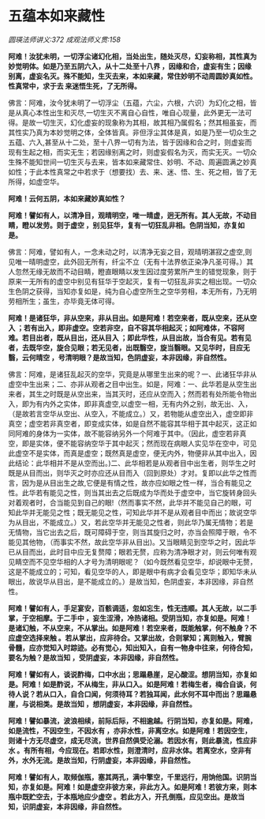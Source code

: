 # 五蕴本如来藏性
_圆瑛法师讲义:372 成观法师义贯:158_

**阿难！汝犹未明，一切浮尘诸幻化相，当处出生，随处灭尽，幻妄称相，其性真为妙觉明体。如是乃至五阴六入，从十二处至十八界 ，因缘和合，虚妄有生；因缘别离，虚妄名灭。殊不能知，生灭去来，本如来藏，常住妙明不动周圆妙真如性。性真常中，求于去 来迷悟生死，了无所得。**

佛言：阿难，汝今犹未明了一切浮尘（五蕴，六尘，六根，六识）为幻化之相，皆是从真心本性出生和灭尽,一切生灭不离自心自性，唯自心现量，此外更无一法可得。是故一切生灭，幻化虚妄的现象称为其相，故其相乃属假名；然其相虽妄，而其性实乃真为本妙觉明之体，全体皆真。非但浮尘其体是真，如是乃至一切众生之五蕴、六入,甚至从十二处，至十八界一切有为法，皆于因缘和合之时，则虚妄而现有生起之相，而实无生；若因缘别离之时，则虚妄假名为灭，而实无灭。一切众生殊不能知世间一切生灭与去来，皆本如来藏常住、妙明、不动、周遍圆满之妙真如性；于此本性真常之中若求于（想要找）去、来、迷、悟、生、死之相，皆了无所得，如虚空华。

**阿难！云何五阴，本如来藏妙真如性？**

**阿难！譬如有人，以清净目，观晴明空，唯一晴虚，迥无所有。其人无故，不动目睛，瞪以发劳。则于虚空 ，别见狂华，复有一切狂乱非相。色阴当知，亦复如是。**

佛言：阿难，譬如有人，一念未动之时，以清净无妄之目，观晴明湛寂之虚空,则见唯一晴明虚空，此外回无所有，纤尘不立（无有十法界依正染净凡圣可得。）其人忽然无缘无故而不动目睛，瞪直眼睛以发生因过度劳累所产生的错觉现象，则于原来一无所有的虚空中别见有狂华于空起灭，复有一切狂乱非实之相出现。一切众生色阴之获得，当知亦复如是，纯为自心虚空所生之空华劳相，本无所有，乃无明劳相所生；虽生，亦毕竟无体可得。

**阿难！是诸狂华，非从空来，非从目出。如是阿难！若空来者，既从空来，还从空入 ；若有出入，即非虚空。空若非空，自不容其华相起灭；如阿难体，不容阿难。若目出者，既从目出，还从目入 ；即此华性，从目出故，当合有见。若有见者，去既华空，旋合见眼；若无见者，出既翳空，旋当翳眼。又见华时，目应无翳，云何晴空 ，号清明眼？是故当知，色阴虚妄，本非因缘，非自然性。**

佛言：阿难，是诸狂乱起灭的空华，究竟是从哪里生出来的呢？一、此诸狂华非从虚空中生出来；二、亦非从观者之目中出生。如是，阿难：一、此华若是从空生出来者，其生之时既是从空出来，当其灭时，还应从空而入；然而若有处所能令物出入，即为有内外之实体，即非真虚空,以虚空一相，无有内外之别，故无出、入，（是故若言空华从空出、从空入，不能成立。）又，若物能从虚空出入，虚空即非真空；虚空若非真空者，即变成实体，如是自然不能容其华相于其中起灭，这正如同阿难的身体为一实体，故不能容纳另外一个阿难于其中。（因此，虚空若非真空，即是实体，便不能容纳空华于其中起灭；然而现在病眼人实见华在空中，可见此虚空不是实体，而真是虚空；既然真是虚空，便无内外，物便非从其中出入，因此结论：此华相并不是从空而出。)二、此华相若是从观者目中出生者，则华生之时既是从目而出，则华灭之时亦应还从目而入（回到原处）才对。复即以此华之性而言，因为是从目出生之故,它便是有情之性，故亦应如眼之性一样，当合有能见之性。此华若有能见之性，则当其出去之后既成为华而处于虚空中，当它旋转身回头对着观者时，合当能见到自己的眼!（然而事实不然，此华并不能见自己的眼，可知此华并无能见之性；既无能见之性，可知此华并不是从观者目中而出；故说空华为从目出，不能成立。）又，若此空华并无能见之性者，则此华乃属无情物；若是无情物，当它出去之后，既可障碍于空，则当其旋归之时，亦当会照障于眼，令不能见其他物，（而事实不然，故此空华非从目出)。又当眼睛见到空华之时，因此华已从目而出，此时目中应无复赘障；眼若无赘，应称为清净眼才对，则云何唯有观见睛空而不见空华相的人才号为清明眼呢？（如今既然看见空华，却说眼中无赘，这是不能成立的；可知，看见空华的人，即是眼中有病才会看见空华；即知华未从眼出，故说华从目出，是不能成立的。）是故当知，色阴虚妄，本非因缘，非自然性。

**阿难！譬如有人，手足宴安，百骸调适，忽如忘生，性无违顺。其人无故，以二手掌，于空相摩。于二手中 ，妄生涩滑，冷热诸相。受阴当知，亦复如是。阿难！是诸幻触，不从空来，不从掌出。如是阿难！若空来者，既能触掌，何不触身？不应虚空选择来触 。若从掌出，应非待合。又掌出故，合则掌知；离则触入，臂腕骨髓，应亦觉知入时踪迹。必有觉心，知出知入，自有一物身中往来，何待合知，要名为触？是故当知 ，受阴虚妄，本非因缘，非自然性。**

**阿难！譬如有人，谈说酢梅，口中水出；思蹋悬崖，足心酸涩。想阴当知，亦复如是。阿难！如是酢说，不从梅生，非从口入。如是阿难！若梅生者，梅合自谈，何待人说？若从口入，自合口闻，何须待耳？若独耳闻，此水何不耳中而出？思蹋悬崖，与说相类。是故当知 ，想阴虚妄，本非因缘，非自然性。**

**阿难！譬如暴流，波浪相续，前际后际，不相逾越。行阴当知，亦复如是。阿难，如是流性，不因空生，不因水有 ，亦非水性，非离空水。如是阿难！若因空生，则诸十方无尽虚空，成无尽流，世界自然俱受沦溺。若因水有，则此暴流，性应非水 。有所有相，今应现在。若即水性，则澄清时，应非水体。若离空水，空非有外，水外无流。是故当知，行阴虚妄，本非因缘，非自然性。**

**阿难！譬如有人，取频伽瓶，塞其两孔，满中擎空，千里远行，用饷他国。识阴当知，亦复如是。阿难！如是虚空非彼方来，非此方入。如是阿难！若彼方来，则本瓶中既贮空去，于本瓶地应少虚空 。若此方入，开孔倒瓶，应见空出。是故当知，识阴虚妄，本非因缘，非自然性。**

